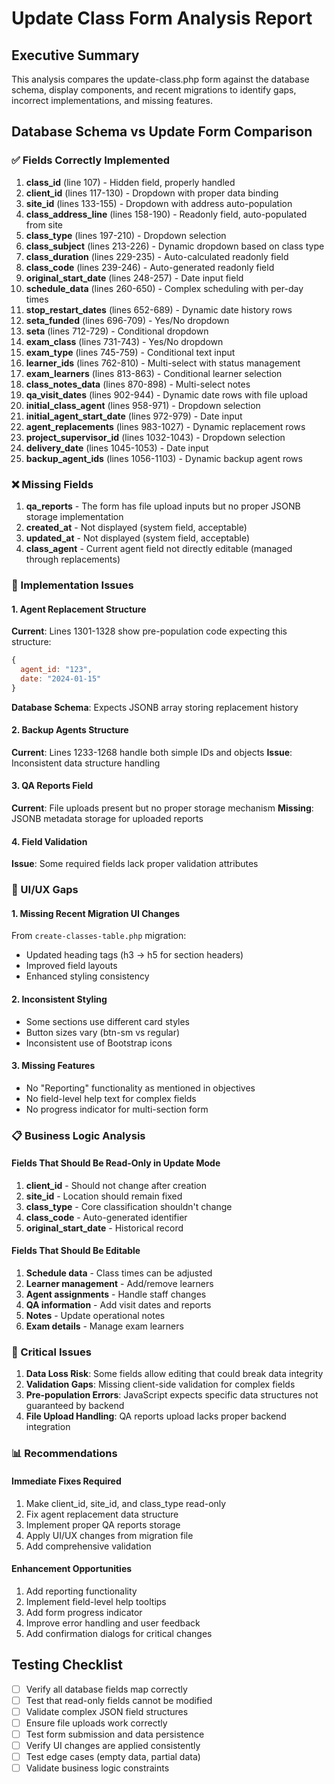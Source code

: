 # Update Class Form Analysis Report

## Executive Summary
This analysis compares the update-class.php form against the database schema, display components, and recent migrations to identify gaps, incorrect implementations, and missing features.

## Database Schema vs Update Form Comparison

### ✅ Fields Correctly Implemented
1. **class_id** (line 107) - Hidden field, properly handled
2. **client_id** (lines 117-130) - Dropdown with proper data binding
3. **site_id** (lines 133-155) - Dropdown with address auto-population
4. **class_address_line** (lines 158-190) - Readonly field, auto-populated from site
5. **class_type** (lines 197-210) - Dropdown selection
6. **class_subject** (lines 213-226) - Dynamic dropdown based on class type
7. **class_duration** (lines 229-235) - Auto-calculated readonly field
8. **class_code** (lines 239-246) - Auto-generated readonly field
9. **original_start_date** (lines 248-257) - Date input field
10. **schedule_data** (lines 260-650) - Complex scheduling with per-day times
11. **stop_restart_dates** (lines 652-689) - Dynamic date history rows
12. **seta_funded** (lines 696-709) - Yes/No dropdown
13. **seta** (lines 712-729) - Conditional dropdown
14. **exam_class** (lines 731-743) - Yes/No dropdown
15. **exam_type** (lines 745-759) - Conditional text input
16. **learner_ids** (lines 762-810) - Multi-select with status management
17. **exam_learners** (lines 813-863) - Conditional learner selection
18. **class_notes_data** (lines 870-898) - Multi-select notes
19. **qa_visit_dates** (lines 902-944) - Dynamic date rows with file upload
20. **initial_class_agent** (lines 958-971) - Dropdown selection
21. **initial_agent_start_date** (lines 972-979) - Date input
22. **agent_replacements** (lines 983-1027) - Dynamic replacement rows
23. **project_supervisor_id** (lines 1032-1043) - Dropdown selection
24. **delivery_date** (lines 1045-1053) - Date input
25. **backup_agent_ids** (lines 1056-1103) - Dynamic backup agent rows

### ❌ Missing Fields
1. **qa_reports** - The form has file upload inputs but no proper JSONB storage implementation
2. **created_at** - Not displayed (system field, acceptable)
3. **updated_at** - Not displayed (system field, acceptable)
4. **class_agent** - Current agent field not directly editable (managed through replacements)

### 🔧 Implementation Issues

#### 1. Agent Replacement Structure
**Current**: Lines 1301-1328 show pre-population code expecting this structure:
```javascript
{
  agent_id: "123",
  date: "2024-01-15"
}
```
**Database Schema**: Expects JSONB array storing replacement history

#### 2. Backup Agents Structure
**Current**: Lines 1233-1268 handle both simple IDs and objects
**Issue**: Inconsistent data structure handling

#### 3. QA Reports Field
**Current**: File uploads present but no proper storage mechanism
**Missing**: JSONB metadata storage for uploaded reports

#### 4. Field Validation
**Issue**: Some required fields lack proper validation attributes

### 🎨 UI/UX Gaps

#### 1. Missing Recent Migration UI Changes
From `create-classes-table.php` migration:
- Updated heading tags (h3 → h5 for section headers)
- Improved field layouts
- Enhanced styling consistency

#### 2. Inconsistent Styling
- Some sections use different card styles
- Button sizes vary (btn-sm vs regular)
- Inconsistent use of Bootstrap icons

#### 3. Missing Features
- No "Reporting" functionality as mentioned in objectives
- No field-level help text for complex fields
- No progress indicator for multi-section form

### 📋 Business Logic Analysis

#### Fields That Should Be Read-Only in Update Mode
1. **client_id** - Should not change after creation
2. **site_id** - Location should remain fixed
3. **class_type** - Core classification shouldn't change
4. **class_code** - Auto-generated identifier
5. **original_start_date** - Historical record

#### Fields That Should Be Editable
1. **Schedule data** - Class times can be adjusted
2. **Learner management** - Add/remove learners
3. **Agent assignments** - Handle staff changes
4. **QA information** - Add visit dates and reports
5. **Notes** - Update operational notes
6. **Exam details** - Manage exam learners

### 🐛 Critical Issues

1. **Data Loss Risk**: Some fields allow editing that could break data integrity
2. **Validation Gaps**: Missing client-side validation for complex fields
3. **Pre-population Errors**: JavaScript expects specific data structures not guaranteed by backend
4. **File Upload Handling**: QA reports upload lacks proper backend integration

### 📊 Recommendations

#### Immediate Fixes Required
1. Make client_id, site_id, and class_type read-only
2. Fix agent replacement data structure
3. Implement proper QA reports storage
4. Apply UI/UX changes from migration file
5. Add comprehensive validation

#### Enhancement Opportunities
1. Add reporting functionality
2. Implement field-level help tooltips
3. Add form progress indicator
4. Improve error handling and user feedback
5. Add confirmation dialogs for critical changes

## Testing Checklist

- [ ] Verify all database fields map correctly
- [ ] Test that read-only fields cannot be modified
- [ ] Validate complex JSON field structures
- [ ] Ensure file uploads work correctly
- [ ] Test form submission and data persistence
- [ ] Verify UI changes are applied consistently
- [ ] Test edge cases (empty data, partial data)
- [ ] Validate business logic constraints